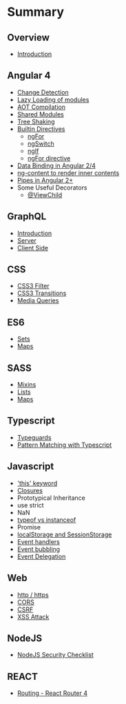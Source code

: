 # Summary

## Overview

* [Introduction](README.md)

## Angular 4

* [Change Detection](angular4/change-detection.md)
* [Lazy Loading of modules](angular4/lazy-loading-of-modules.md)
* [AOT Compilation](angular4/aot-compilation.md)
* [Shared Modules](angular4/shared-modules.md)
* [Tree Shaking](angular4/tree-shaking.md)
* [Builtin Directives](angular4/builtin-directives.md)
  * [ngFor](angular4/ngfor.md)
  * [ngSwitch](angular4/ngswitch.md)
  * [ngIf](angular4/ngif-directive.md)
  * [ngFor directive](angular4/ngfor-directive.md)
* [Data Binding in Angular 2/4](angular4/data-binding-in-angular-24.md)
* [ng-content to render inner contents](angular4/handling-inner-contents-with-ngcontent.md)
* [Pipes in Angular 2+](angular4/pipes.md)
* Some Useful Decorators
  * [@ViewChild](angular4/viewchild.md)

## GraphQL

* [Introduction](graphql/introduction.md)
* [Server](graphql/server.md)
* [Client Side](graphql/client-side.md)

## CSS

* [CSS3 Filter](css3-filter.md)
* [CSS3 Transitions](methods.md)
* [Media Queries](media-queries.md)

## ES6

* [Sets](es6/sets.md)
* [Maps](es6/maps.md)

## SASS

* [Mixins](sass-scss/sass-mixins.md)
* [Lists](sass-scss/lists.md)
* [Maps](sass-scss/maps.md)

## Typescript

* [Typeguards](typescript/typeguards.md)
* [Pattern Matching with Typescript](typescript/pattern-matching-with-typescript.md)

## Javascript

* ['this' keyword](javascript/this-keyword.md)
* [Closures](javascript/closures.md)
* Prototypical Inheritance
* use strict
* NaN
* [typeof vs instanceof](javascript/typeof-vs-instanceof.md)
* Promise
* [localStorage and SessionStorage](javascript/localstorage-and-sessionstorage.md)
* [Event handlers](javascript/event-handlers.md)
* [Event bubbling](javascript/event-bubbling.md)
* [Event Delegation](javascript/event-delegation.md)

## Web

* [http / https](web/http-https.md)
* [CORS](web/cors.md)
* [CSRF](web/csrf.md)
* [XSS Attack](web/xss-attack.md)

## NodeJS

* [NodeJS Security Checklist](web/nodejs-security-checklist.md)

## REACT

* [Routing - React Router 4](javascript/routing-react-router-4.md)

